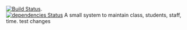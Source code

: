 [![Build Status](https://dev.azure.com/johnpaulk/alpha/_apis/build/status/jkomban.attendance-management-client?branchName=master)](https://dev.azure.com/johnpaulk/alpha/_build/latest?definitionId=3&branchName=master).  
[![dependencies Status](https://david-dm.org/jkomban/attendance-management-client/status.svg)](https://david-dm.org/jkomban/attendance-management-client)
A small system to maintain class, students, staff, time.
test changes

